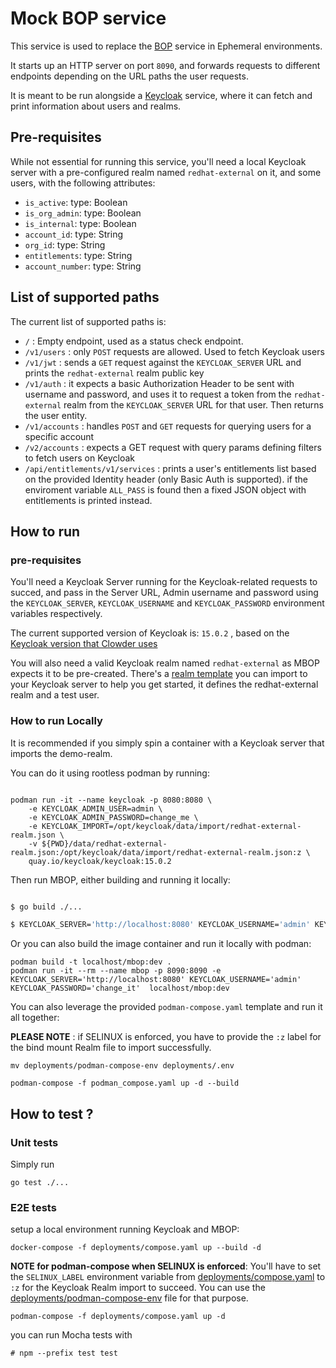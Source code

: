 # Mock BOP service

This service is used to replace the [BOP](https://github.com/RedHatInsights/backoffice-proxy) service in Ephemeral environments.

It starts up an HTTP server on port `8090`, and forwards requests to different endpoints depending on the URL paths the user requests.

It is meant to be run alongside a [Keycloak](https://www.keycloak.org) service, where it can fetch and print information about users and realms.

## Pre-requisites

While not essential for running this service, you'll need a local Keycloak server with a pre-configured realm named `redhat-external` on it, and some users, with the following attributes:

- `is_active`: type: Boolean
- `is_org_admin`: type: Boolean
- `is_internal`: type: Boolean
- `account_id`: type: String
- `org_id`: type: String
- `entitlements`: type: String
- `account_number`: type: String

## List of supported paths

The current list of supported paths is:

- `/` : Empty endpoint, used as a status check endpoint.
- `/v1/users` : only `POST` requests are allowed. Used to fetch Keycloak users
- `/v1/jwt` : sends a `GET` request against the `KEYCLOAK_SERVER` URL and prints the
              `redhat-external` realm public key
- `/v1/auth` : it expects a basic Authorization Header to be sent with username and
               password, and uses it to request a token from the `redhat-external`
               realm from the `KEYCLOAK_SERVER` URL for that user. Then returns the
               user entity.
- `/v1/accounts` : handles `POST` and `GET` requests for querying users for a specific account
- `/v2/accounts` : expects a GET request with query params defining filters to fetch users on Keycloak
- `/api/entitlements/v1/services` : prints a user's entitlements list based on the
                                    provided Identity header (only Basic Auth is
                                    supported). if the enviroment variable `ALL_PASS`
                                    is found then a fixed JSON object with
                                    entitlements is printed instead.


## How to run

### pre-requisites

You'll need a Keycloak Server running for the Keycloak-related requests to succed,
and pass in the Server URL, Admin username and password using the `KEYCLOAK_SERVER`,
`KEYCLOAK_USERNAME` and `KEYCLOAK_PASSWORD` environment variables respectively.

The current supported version of Keycloak is: `15.0.2` , based on the
[Keycloak version that Clowder uses](https://github.com/RedHatInsights/clowder/blob/983f993067b6ffbed85c7a7a85ee521019f19258/controllers/cloud.redhat.com/providers/web/impl.go#L23)

You will also need a valid Keycloak realm named `redhat-external` as MBOP expects it to be
pre-created. There's a [realm template](./data/redhat-external-realm.json) you can import to
your Keycloak server to help you get started, it defines the redhat-external realm and a test
user.

### How to run Locally

It is recommended if you simply spin a container with a Keycloak server that imports the demo-realm.

You can do it using rootless podman by running:

```shell

podman run -it --name keycloak -p 8080:8080 \
    -e KEYCLOAK_ADMIN_USER=admin \
    -e KEYCLOAK_ADMIN_PASSWORD=change_me \
    -e KEYCLOAK_IMPORT=/opt/keycloak/data/import/redhat-external-realm.json \
    -v ${PWD}/data/redhat-external-realm.json:/opt/keycloak/data/import/redhat-external-realm.json:z \
    quay.io/keycloak/keycloak:15.0.2
```

Then run MBOP, either building and running it locally:

```sh

$ go build ./...

$ KEYCLOAK_SERVER='http://localhost:8080' KEYCLOAK_USERNAME='admin' KEYCLOAK_PASSWORD='change_it' ./mbop
```

Or you can also build the image container and run it locally with podman:

```
podman build -t localhost/mbop:dev .
podman run -it --rm --name mbop -p 8090:8090 -e KEYCLOAK_SERVER='http://localhost:8080' KEYCLOAK_USERNAME='admin' KEYCLOAK_PASSWORD='change_it'  localhost/mbop:dev
```

You can also leverage the provided `podman-compose.yaml` template and run it all together:

**PLEASE NOTE** : if SELINUX is enforced, you have to provide the `:z` label for the bind mount Realm file to import successfully.

```
mv deployments/podman-compose-env deployments/.env

podman-compose -f podman_compose.yaml up -d --build
```

## How to test ?

### Unit tests
Simply run

```
go test ./...
```

### E2E tests

setup a local environment running Keycloak and MBOP:

```
docker-compose -f deployments/compose.yaml up --build -d
```

**NOTE for podman-compose when SELINUX is enforced**: You'll have to set the `SELINUX_LABEL`
environment variable from [deployments/compose.yaml](compose.yaml) to `:z` for the Keycloak
Realm import to succeed. You can use the [deployments/podman-compose-env](podman-compose-env)
file for that purpose.


```
podman-compose -f deployments/compose.yaml up -d
```

you can run Mocha tests with

```
# npm --prefix test test
```
